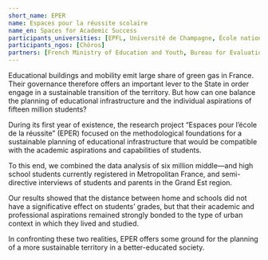 ```yaml
---
short_name: EPER
name: Espaces pour la réussite scolaire
name_en: Spaces for Academic Success
participants_universities: [EPFL, Université de Champagne, École nationale supérieure d’architecture de Strasbourg]
participants_ngos: [Chôros]
partners: [French Ministry of Education and Youth, Bureau for Evaluation, Performance and Prospective, Academy of Reims]
---
```

Educational buildings and mobility emit large share of green gas in France. Their governance therefore offers an important lever to the State in order engage in a sustainable transition of the territory. But how can one balance the planning of educational infrastructure and the individual aspirations of fifteen million students? 

During its first year of existence, the research project “Espaces pour l’école de la réussite” (EPER) focused on the methodological foundations for a sustainable planning of educational infrastructure that would be compatible with the academic aspirations and capabilities of students. 

To this end, we combined the data analysis of six million middle—and high school students currently registered in Metropolitan France, and semi-directive interviews of students and parents in the Grand Est region. 

Our results showed that the distance between home and schools did not have a significative effect on students’ grades, but that their academic and professional aspirations remained strongly bonded to the type of urban context in which they lived and studied. 

In confronting these two realities, EPER offers some ground for the planning of a more sustainable territory in a better-educated society.